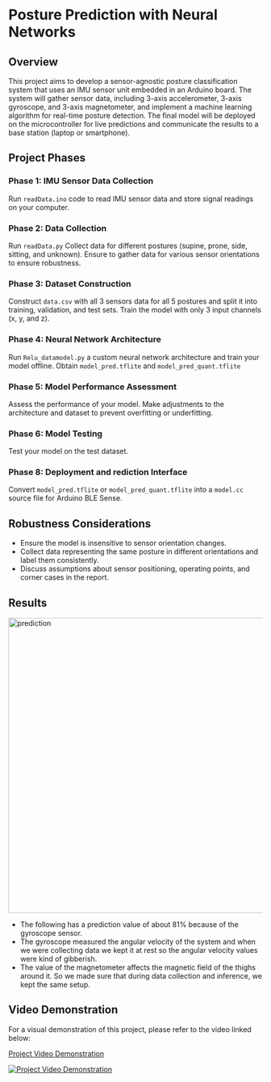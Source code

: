 # Posture Prediction with Neural Networks

## Overview

This project aims to develop a sensor-agnostic posture classification system that uses an IMU sensor unit embedded in an Arduino board. The system will gather sensor data, including 3-axis accelerometer, 3-axis gyroscope, and 3-axis magnetometer, and implement a machine learning algorithm for real-time posture detection. The final model will be deployed on the microcontroller for live predictions and communicate the results to a base station (laptop or smartphone).

## Project Phases

### Phase 1: IMU Sensor Data Collection
Run `readData.ino` code to read IMU sensor data and store signal readings on your computer.

### Phase 2: Data Collection
Run `readData.py` Collect data for different postures (supine, prone, side, sitting, and unknown). Ensure to gather data for various sensor orientations to ensure robustness.

### Phase 3: Dataset Construction
Construct `data.csv` with all 3 sensors data for all 5 postures and split it into training, validation, and test sets. Train the model with only 3 input channels (x, y, and z).

### Phase 4: Neural Network Architecture
Run `Relu_datamodel.py` a custom neural network architecture and train your model offline.
Obtain `model_pred.tflite` and `model_pred_quant.tflite`

### Phase 5: Model Performance Assessment
Assess the performance of your model. Make adjustments to the architecture and dataset to prevent overfitting or underfitting.

### Phase 6: Model Testing
Test your model on the test dataset.

### Phase 8: Deployment and rediction Interface
Convert `model_pred.tflite` or `model_pred_quant.tflite` into a `model.cc` source file for Arduino BLE Sense.

## Robustness Considerations
- Ensure the model is insensitive to sensor orientation changes.
- Collect data representing the same posture in different orientations and label them consistently.
- Discuss assumptions about sensor positioning, operating points, and corner cases in the report.

## Results
<div>
  <img width="585" alt="prediction" src="https://github.com/dheerajkallakuri/Posture-Prediction-with-Neural-Networks/assets/23552796/1a9301c5-76ca-4666-bb2d-7875158671e7">
</div>

- The following has a prediction value of about 81% because of the gyroscope sensor.
- The gyroscope measured the angular velocity of the system and when we were collecting data we kept it at rest so the angular velocity values were kind of gibberish.
- The value of the magnetometer affects the magnetic field of the thighs around it. So we made sure that during data collection and inference, we kept the same setup.

## Video Demonstration

For a visual demonstration of this project, please refer to the video linked below:

[Project Video Demonstration](https://youtu.be/GaMZuCQiNEI)

[![Project Video Demonstration](https://img.youtube.com/vi/GaMZuCQiNEI/0.jpg)](https://www.youtube.com/watch?v=GaMZuCQiNEI)



